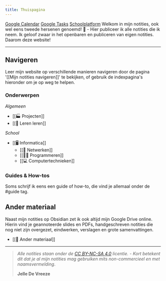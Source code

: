 ```yaml
---
title: Thuispagina
---
```

[Google Calendar](https://calendar.google.com/calendar/u/0/r)  [Google Tasks](https://calendar.google.com/calendar/u/0/r/tasks) [Schoolplatform](https://erasmusatheneum.smartschool.be/login)
Welkom in mijn notities, ook wel eens tweede hersenen genoemd! 🧠 - Hier publiceer ik alle notities die ik neem. Ik geloof zwaar in het openbaren en publiceren van eigen notities. Daarom deze website! 

---
## Navigeren
Leer mijn website op verschillende manieren navigeren door de pagina '[[Mijn notities navigeren]]' te bekijken, of gebruik de indexpagina's hieronder om je op weg te helpen.

### Onderwerpen
*Algemeen*
* [[🏭 Projecten]]
* [[🎒 Leren leren]]

*School*
* [[🖥️ Informatica]]
	* [[🛜 Netwerken]]
	* [[🧑‍💻 Programmeren]]
	* [[💻 Computertechnieken]]

### Guides & How-tos
Soms schrijf ik eens een guide of how-to, die vind je allemaal onder de  #guide  tag.

## Ander materiaal
Naast mijn notities op Obsidian zet ik ook altijd mijn Google Drive online. Hierin vind je geannoteerde slides en PDFs, handgeschreven notities die nog niet zijn overgezet, eindwerken, verslagen en grote samenvattingen.
* [[📑 Ander materiaal]]


---



>  *Alle notities staan onder de [CC BY-NC-SA 4.0](https://creativecommons.org/licenses/by-nc-sa/4.0/) licentie. - Kort betekent dit dat je al mijn notities mag gebruiken mits non-commercieel en met naamsvermelding*.
>
>  **Jelle De Vreeze**